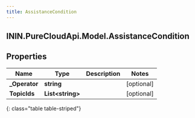 ```yaml
---
title: AssistanceCondition
---
```

## ININ.PureCloudApi.Model.AssistanceCondition

## Properties

|Name | Type | Description | Notes|
|------------ | ------------- | ------------- | -------------|
| **_Operator** | **string** |  | [optional] |
| **TopicIds** | **List&lt;string&gt;** |  | [optional] |
{: class="table table-striped"}


